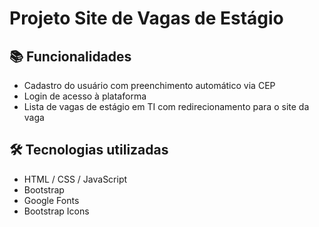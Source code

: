 # Projeto Site de Vagas de Estágio
 
## 📚 Funcionalidades

- Cadastro do usuário com preenchimento automático via CEP
- Login de acesso à plataforma
- Lista de vagas de estágio em TI com redirecionamento para o site da vaga
 

## 🛠 Tecnologias utilizadas

- HTML / CSS / JavaScript
- Bootstrap
- Google Fonts
- Bootstrap Icons

